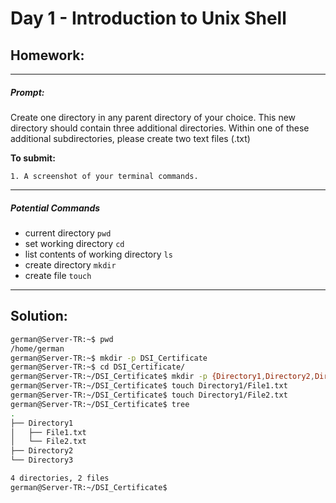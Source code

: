 # Day 1 - Introduction to Unix Shell

## Homework:

---
##### **Prompt:**
Create one directory in any parent directory of your choice. This new directory should contain three additional directories. Within one of these additional subdirectories, please create two text files (.txt)

**To submit:**

    1. A screenshot of your terminal commands.

---
##### **Potential Commands**

- current directory `pwd`
- set working directory `cd`
- list contents of working directory `ls`
- create directory `mkdir`
- create file `touch`

---

## Solution:

```bash
german@Server-TR:~$ pwd  
/home/german  
german@Server-TR:~$ mkdir -p DSI_Certificate  
german@Server-TR:~$ cd DSI_Certificate/  
german@Server-TR:~/DSI_Certificate$ mkdir -p {Directory1,Directory2,Directory3}  
german@Server-TR:~/DSI_Certificate$ touch Directory1/File1.txt  
german@Server-TR:~/DSI_Certificate$ touch Directory1/File2.txt  
german@Server-TR:~/DSI_Certificate$ tree  
.
├── Directory1
│   ├── File1.txt
│   └── File2.txt
├── Directory2
└── Directory3

4 directories, 2 files
german@Server-TR:~/DSI_Certificate$
```